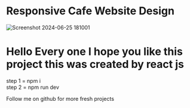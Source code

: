 # Responsive Cafe Website Design


![Screenshot 2024-06-25 181001](https://github.com/shirsenduda/aroma/assets/142315029/99ebb4f2-909d-4d4b-9284-26b90e336ad4)

# Hello Every one I hope you like this project this was created by react js
step 1 = npm i  
step 2 = npm run dev

Follow me on github for more fresh projects
